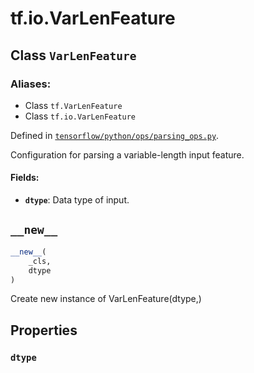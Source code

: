 <div itemscope itemtype="http://developers.google.com/ReferenceObject">
<meta itemprop="name" content="tf.io.VarLenFeature" />
<meta itemprop="path" content="Stable" />
<meta itemprop="property" content="dtype"/>
<meta itemprop="property" content="__new__"/>
</div>

# tf.io.VarLenFeature

## Class `VarLenFeature`



### Aliases:

* Class `tf.VarLenFeature`
* Class `tf.io.VarLenFeature`



Defined in [`tensorflow/python/ops/parsing_ops.py`](/code/stable/tensorflow/python/ops/parsing_ops.py).

Configuration for parsing a variable-length input feature.

#### Fields:

* <b>`dtype`</b>: Data type of input.

<h2 id="__new__"><code>__new__</code></h2>

``` python
__new__(
    _cls,
    dtype
)
```

Create new instance of VarLenFeature(dtype,)



## Properties

<h3 id="dtype"><code>dtype</code></h3>





